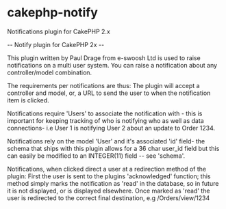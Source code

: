 # cakephp-notify
Notifications plugin for CakePHP 2.x

-- Notify plugin for CakePHP 2x --

This plugin written by Paul Drage from e-swoosh Ltd is used to raise notifications on a multi user system.
You can raise a notification about any controller/model combination.

The requirements per notifications are thus:
The plugin will accept a controller and model, or, a URL to send the user to when the notification item is clicked.

Notifications require 'Users' to associate the notification with - this is important for keeping tracking of who is notifying who as well as data connections- i.e User 1 is notifying User 2 about an update to Order 1234.

Notifications rely on the model 'User' and it's associated 'id' field- the schema that ships with this plugin allows for a 36 char user_id field but this can easily be modified to an INTEGER(11) field -- see 'schema'.

Notifications, when clicked direct a user at a redirection method of the plugin: First the user is sent to the plugins 'acknowledged' function; this method simply marks the notification as 'read' in the database, so in future it is not displayed, or is displayed elsewhere.
Once marked as 'read' the user is redirected to the correct final destination, e.g /Orders/view/1234 




